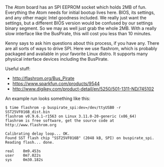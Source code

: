 The Atom board has an SPI EEPROM socket which holds 2MB of fun.  Everything the Atom needs for initial bootup lives here.  BIOS, its settings, and any other magic Intel goodness included.  We really just want the settings, but a different BIOS version would be confused by our settings binary segment.  So we may as well just grab the whole 2MB.  With a really slow interface like the BusPirate, this will cost you less than 10 minutes.

Kenny says to ask him questions about this process, if you have any.  There are all sorts of ways to drive SPI.  Here we use flashrom, which is probably packaged and available in your favorite Linux distro.  It supports many physical interface devices including the BusPirate.

Useful stuff:
+ http://flashrom.org/Bus_Pirate
+ https://www.sparkfun.com/products/9544
+ http://www.digikey.com/product-detail/en/5250/501-1311-ND/745102

An example run looks something like this:

```
$ time flashrom -p buspirate_spi:dev=/dev/ttyUSB0 -r SST25VF016B_dist.bin
flashrom v0.9.6.1-r1563 on Linux 3.11.0-20-generic (x86_64)
flashrom is free software, get the source code at http://www.flashrom.org

Calibrating delay loop... OK.
Found SST flash chip "SST25VF016B" (2048 kB, SPI) on buspirate_spi.
Reading flash... done.

real    8m9.453s
user    0m7.022s
sys     0m30.182s
```
